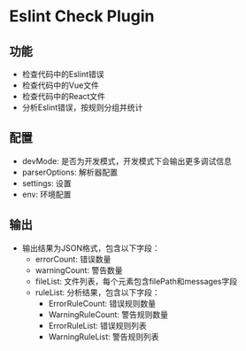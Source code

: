 # Eslint Check Plugin

## 功能

- 检查代码中的Eslint错误
- 检查代码中的Vue文件
- 检查代码中的React文件
- 分析Eslint错误，按规则分组并统计

## 配置

- devMode: 是否为开发模式，开发模式下会输出更多调试信息
- parserOptions: 解析器配置
- settings: 设置
- env: 环境配置

## 输出

- 输出结果为JSON格式，包含以下字段：
  - errorCount: 错误数量
  - warningCount: 警告数量
  - fileList: 文件列表，每个元素包含filePath和messages字段
  - ruleList: 分析结果，包含以下字段：
    - ErrorRuleCount: 错误规则数量
    - WarningRuleCount: 警告规则数量
    - ErrorRuleList: 错误规则列表
    - WarningRuleList: 警告规则列表



